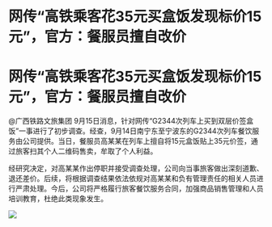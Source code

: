 # 网传“高铁乘客花35元买盒饭发现标价15元”，官方：餐服员擅自改价

# 网传“高铁乘客花35元买盒饭发现标价15元”，官方：餐服员擅自改价

@广西铁路文旅集团
9月15日消息，针对网传“G2344次列车上买到双层价签盒饭”一事进行了初步调查。经查，9月14日南宁东至宁波东的G2344次列车餐饮服务由公司提供。当日，餐服员高某某在列车上擅自将15元盒饭贴上35元价签，通过旅客扫其个人二维码售卖，牟取了个人利益。

经研究决定，对高某某作出停职并接受调查处理，公司向当事旅客做出深刻道歉、退还差价。后续，将根据调查结果依法依规对高某某和负有管理责任的相关人员进行严肃处理。今后，公司将严格履行旅客餐饮服务合同，加强商品销售管理和人员培训教育，杜绝此类现象发生。

![](https://inews.gtimg.com/om_bt/OZQUG5nLL7Yye3Qx9rhUnkBuAkGRNUnYCo37JMHQfl9kUAA/1000)

